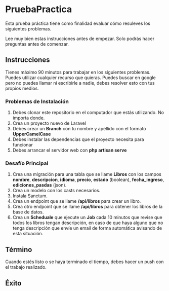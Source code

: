 # PruebaPractica

Esta prueba práctica tiene como finalidad evaluar cómo resuleves los siguientes problemas.

Lee muy bien estas instrucciones antes de empezar. Solo podrás hacer preguntas antes de comenzar.

## Instrucciones

Tienes máximo 90 minutos para trabajar en los siguientes problemas. Puedes utilizar cualquier recurso que quieras. Puedes buscar en google pero no puedes llamar ni escribirle a nadie, debes resolver esto con tus propios medios.

### Problemas de Instalación

1. Debes clonar este repositorio en el computador que estás utilizando. No importa donde.
2. Crea un proyecto nuevo de Laravel
3. Debes crear un **Branch** con tu nombre y apellido con el formato **UpperCamelCase**
4. Debes instalar las dependencias que el proyecto necesita para funcionar
5. Debes arrancar el servidor web con **php artisan serve**

### Desafío Principal

1. Crea una migración para una tabla que se llame **Libros** con los campos **nombre**, **descripcion**, **idioma**, **precio**, **estado** (boolean), **fecha_ingreso**, **ediciones_pasdas** (json).
2. Crea un modelo con los casts necesarios.
3. Instala Sanctum.
4. Crea un endpoint que se llame **/api/libros** para crear un libro.
5. Crea otro endpoint que se llame **/api/libros** para obtener los libros de la base de datos.
6. Crea un **Scheduale** que ejecute un **Job** cada 10 minutos que revise que todos los libros tengan descripción, en caso de que haya alguno que no tenga descripción que envíe un email de forma automática avisando de esta situación.

## Término

Cuando estés listo o se haya terminado el tiempo, debes hacer un push con el trabajo realizado.

## Éxito
